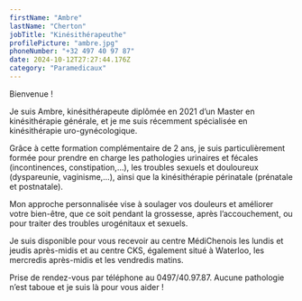 ```yaml
---
firstName: "Ambre"
lastName: "Cherton"
jobTitle: "Kinésithérapeuthe"
profilePicture: "ambre.jpg"
phoneNumber: "+32 497 40 97 87"
date: 2024-10-12T27:27:44.176Z
category: "Paramedicaux"
---
```


Bienvenue ! 

Je suis Ambre, kinésithérapeute diplômée en 2021 d’un Master en kinésithérapie générale, et je me suis récemment spécialisée en kinésithérapie uro-gynécologique. 

Grâce à cette formation complémentaire de 2 ans, je suis particulièrement formée pour prendre en charge les pathologies urinaires et fécales (incontinences, constipation,…), les troubles sexuels et douloureux (dyspareunie, vaginisme,…), ainsi que la kinésithérapie périnatale (prénatale et postnatale). 

Mon approche personnalisée vise à soulager vos douleurs et améliorer votre bien-être, que ce soit pendant la grossesse, après l’accouchement, ou pour traiter des troubles urogénitaux et sexuels. 

Je suis disponible pour vous recevoir au centre MédiChenois les lundis et jeudis après-midis et au centre CKS, également situé à Waterloo, les mercredis après-midis et les vendredis matins. 

Prise de rendez-vous par téléphone au 0497/40.97.87. 
Aucune pathologie n’est taboue et je suis là pour vous aider !
